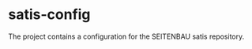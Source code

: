 satis-config
============

The project contains a configuration for the SEITENBAU satis repository.
